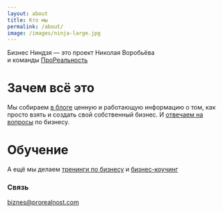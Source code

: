 ```yaml
---
layout: about
title: Кто мы
permalink: /about/
image: /images/ninja-large.jpg
---
```


Бизнес Ниндзя — это проект Николая Воробьёва  
и команды [ПроРеальность](http://prorealnost.com)

# Зачем всё это

Мы собираем [в блоге](/) ценную и работающую информацию о том, как просто взять и создать свой собственный бизнес. И [отвечаем на вопросы](/ask/) по бизнесу.

# Обучение

А ещё мы делаем [тренинги по бизнесу](/products/) и [бизнес-коучинг](/products/coaching/)

### Связь

[biznes@prorealnost.com](mailto:biznes@prorealnost.com)